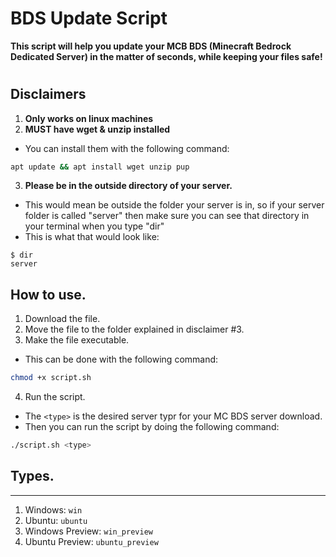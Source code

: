 # BDS Update Script

**This script will help you update your MCB BDS (Minecraft Bedrock Dedicated Server) in the matter of seconds, while keeping your files safe!** 

#
## Disclaimers
1. **Only works on linux machines**
2. **MUST have wget & unzip installed**
- You can install them with the following command: 
```sh
apt update && apt install wget unzip pup
```
3. **Please be in the outside directory of your server.**
- This would mean be outside the folder your server is in, so if your server folder is called "server" then make sure you can see that directory in your terminal when you type "dir"
- This is what that would look like:
```
$ dir
server
```
## How to use.
1. Download the file.
2. Move the file to the folder explained in disclaimer #3.
3. Make the file executable.
- This can be done with the following command:
```sh
chmod +x script.sh
```
4. Run the script.
 - The `<type>` is the desired server typr for your MC BDS server download.
 - Then you can run the script by doing the following command:
```sh
./script.sh <type>
```

## Types. 
---
1. Windows: `win`
2. Ubuntu: `ubuntu`
3. Windows Preview: `win_preview`
4. Ubuntu Preview: `ubuntu_preview`